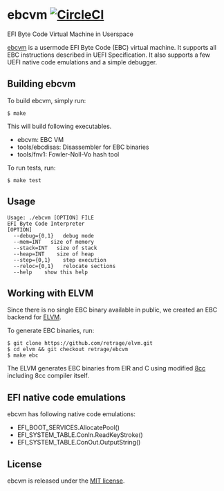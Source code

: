 # ebcvm [![CircleCI](https://circleci.com/gh/yabits/ebcvm.svg?style=shield)](https://circleci.com/gh/yabits/ebcvm)

EFI Byte Code Virtual Machine in Userspace

[ebcvm](https://github.com/yabits/ebcvm) is
a usermode EFI Byte Code (EBC) virtual machine.
It supports all EBC instructions described in UEFI Specification.
It also supports a few UEFI native code emulations and a simple debugger.

## Building ebcvm

To build ebcvm, simply run:

```
$ make
```

This will build following executables.

* ebcvm:          EBC VM
* tools/ebcdisas: Disassembler for EBC binaries
* tools/fnv1:     Fowler-Noll-Vo hash tool

To run tests, run:

```
$ make test
```

## Usage

```
Usage: ./ebcvm [OPTION] FILE
EFI Byte Code Interpreter
[OPTION]
  --debug={0,1}   debug mode
  --mem=INT   size of memory
  --stack=INT   size of stack
  --heap=INT    size of heap
  --step={0,1}    step execution
  --reloc={0,1}   relocate sections
  --help    show this help
```

## Working with ELVM

Since there is no single EBC binary available in public,
we created an EBC backend for
[ELVM](https://github.com/shinh/elvm).

To generate EBC binaries, run:

```
$ git clone https://github.com/retrage/elvm.git
$ cd elvm && git checkout retrage/ebcvm
$ make ebc
```

The ELVM generates EBC binaries from EIR and C using modified
[8cc](https://github.com/rui314/8cc)
including 8cc compiler itself.

## EFI native code emulations

ebcvm has following native code emulations:

* EFI\_BOOT\_SERVICES.AllocatePool()
* EFI\_SYSTEM\_TABLE.ConIn.ReadKeyStroke()
* EFI\_SYSTEM\_TABLE.ConOut.OutputString()

## License

ebcvm is released under the [MIT license](LICENSE).
